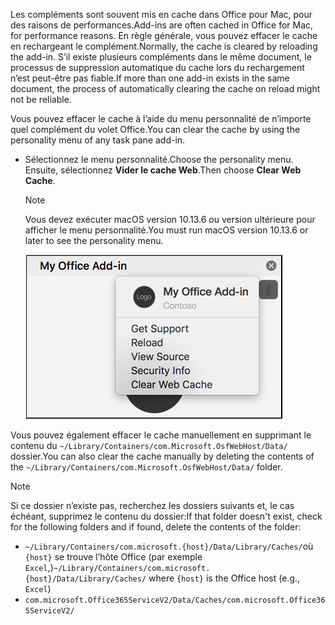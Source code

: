 <span data-ttu-id="4ac3e-101">Les compléments sont souvent mis en cache dans Office pour Mac, pour des raisons de performances.</span><span class="sxs-lookup"><span data-stu-id="4ac3e-101">Add-ins are often cached in Office for Mac, for performance reasons.</span></span> <span data-ttu-id="4ac3e-102">En règle générale, vous pouvez effacer le cache en rechargeant le complément.</span><span class="sxs-lookup"><span data-stu-id="4ac3e-102">Normally, the cache is cleared by reloading the add-in.</span></span> <span data-ttu-id="4ac3e-103">S’il existe plusieurs compléments dans le même document, le processus de suppression automatique du cache lors du rechargement n’est peut-être pas fiable.</span><span class="sxs-lookup"><span data-stu-id="4ac3e-103">If more than one add-in exists in the same document, the process of automatically clearing the cache on reload might not be reliable.</span></span>

<span data-ttu-id="4ac3e-104">Vous pouvez effacer le cache à l’aide du menu personnalité de n’importe quel complément du volet Office.</span><span class="sxs-lookup"><span data-stu-id="4ac3e-104">You can clear the cache by using the personality menu of any task pane add-in.</span></span>
- <span data-ttu-id="4ac3e-105">Sélectionnez le menu personnalité.</span><span class="sxs-lookup"><span data-stu-id="4ac3e-105">Choose the personality menu.</span></span> <span data-ttu-id="4ac3e-106">Ensuite, sélectionnez **Vider le cache Web**.</span><span class="sxs-lookup"><span data-stu-id="4ac3e-106">Then choose **Clear Web Cache**.</span></span>
    > [!NOTE]
    > <span data-ttu-id="4ac3e-107">Vous devez exécuter macOS version 10.13.6 ou version ultérieure pour afficher le menu personnalité.</span><span class="sxs-lookup"><span data-stu-id="4ac3e-107">You must run macOS version 10.13.6 or later to see the personality menu.</span></span>
    
    ![Capture d’écran de l’option effacer le cache Web du menu personnalité.](../images/mac-clear-cache-menu.png)

<span data-ttu-id="4ac3e-109">Vous pouvez également effacer le cache manuellement en supprimant le contenu du `~/Library/Containers/com.Microsoft.OsfWebHost/Data/` dossier.</span><span class="sxs-lookup"><span data-stu-id="4ac3e-109">You can also clear the cache manually by deleting the contents of the `~/Library/Containers/com.Microsoft.OsfWebHost/Data/` folder.</span></span>

> [!NOTE]
> <span data-ttu-id="4ac3e-110">Si ce dossier n’existe pas, recherchez les dossiers suivants et, le cas échéant, supprimez le contenu du dossier:</span><span class="sxs-lookup"><span data-stu-id="4ac3e-110">If that folder doesn't exist, check for the following folders and if found, delete the contents of the folder:</span></span>
>    - <span data-ttu-id="4ac3e-111">`~/Library/Containers/com.microsoft.{host}/Data/Library/Caches/`où `{host}` se trouve l’hôte Office (par exemple `Excel`,)</span><span class="sxs-lookup"><span data-stu-id="4ac3e-111">`~/Library/Containers/com.microsoft.{host}/Data/Library/Caches/` where `{host}` is the Office host (e.g., `Excel`)</span></span>
>    - `com.microsoft.Office365ServiceV2/Data/Caches/com.microsoft.Office365ServiceV2/`
